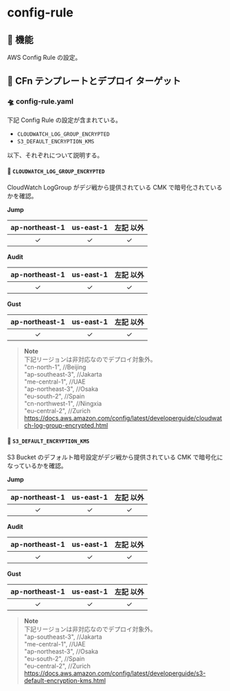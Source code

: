 # config-rule

## 🚀 機能

AWS Config Rule の設定。

## 🚀 CFn テンプレートとデプロイ ターゲット

### 🛸 config-rule.yaml

下記 Config Rule の設定が含まれている。

- `CLOUDWATCH_LOG_GROUP_ENCRYPTED`
- `S3_DEFAULT_ENCRYPTION_KMS`

以下、それぞれについて説明する。

#### :robot: `CLOUDWATCH_LOG_GROUP_ENCRYPTED`

CloudWatch LogGroup がデジ戦から提供されている CMK で暗号化されているかを確認。

**Jump**

| ap-northeast-1 | us-east-1 | 左記 以外 |
| :------------: | :-------: | :-------: |
|    &check;     |  &check;  |  &check;  |

**Audit**

| ap-northeast-1 | us-east-1 | 左記 以外 |
| :------------: | :-------: | :-------: |
|    &check;     |  &check;  |  &check;  |

**Gust**

| ap-northeast-1 | us-east-1 | 左記 以外 |
| :------------: | :-------: | :-------: |
|    &check;     |  &check;  |  &check;  |

> **Note**  
> 下記リージョンは非対応なのでデプロイ対象外。  
> "cn-north-1", //Beijing  
> "ap-southeast-3", //Jakarta  
> "me-central-1", //UAE  
> "ap-northeast-3", //Osaka  
> "eu-south-2", //Spain  
> "cn-northwest-1", //Ningxia  
> "eu-central-2", //Zurich  
> https://docs.aws.amazon.com/config/latest/developerguide/cloudwatch-log-group-encrypted.html

#### :robot: `S3_DEFAULT_ENCRYPTION_KMS`

S3 Bucket のデフォルト暗号設定がデジ戦から提供されている CMK で暗号化になっているかを確認。

**Jump**

| ap-northeast-1 | us-east-1 | 左記 以外 |
| :------------: | :-------: | :-------: |
|    &check;     |  &check;  |  &check;  |

**Audit**

| ap-northeast-1 | us-east-1 | 左記 以外 |
| :------------: | :-------: | :-------: |
|    &check;     |  &check;  |  &check;  |

**Gust**

| ap-northeast-1 | us-east-1 | 左記 以外 |
| :------------: | :-------: | :-------: |
|    &check;     |  &check;  |  &check;  |

> **Note**  
> 下記リージョンは非対応なのでデプロイ対象外。  
> "ap-southeast-3", //Jakarta  
> "me-central-1", //UAE  
> "ap-northeast-3", //Osaka  
> "eu-south-2", //Spain  
> "eu-central-2", //Zurich  
> https://docs.aws.amazon.com/config/latest/developerguide/s3-default-encryption-kms.html
